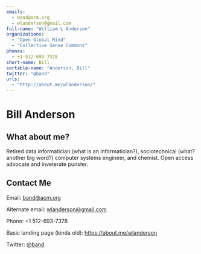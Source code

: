 ```yaml
---
emails: 
  - band@acm.org
  - wlanderson@gmail.com
full-name: "William L Anderson"
organizations: 
  - "Open Global Mind"
  - "Collective Sense Commons"
phones:
  - +1-512-693-7378
short-name: Bill
sortable-name: "Anderson, Bill"
twitter: "@band"
urls: 
  - "http://about.me/wlanderson/"
---
```

# Bill Anderson

## What about me?
Retired data informatician (what is an informatician?), sociotechnical (what? another big word?) computer systems engineer, and chemist. Open access advocate and inveterate punster.

## Contact Me

Email: band@acm.org

Alternate email: wlanderson@gmail.com

Phone: +1 512-693-7378

Basic landing page (kinda old): https://about.me/wlanderson

Twitter: [@band](https://twitter.com/band)


